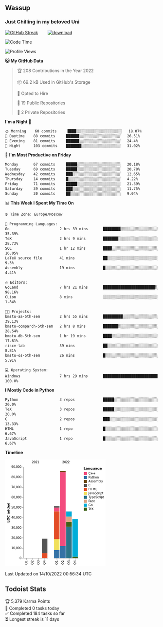 ## Wassup 
### Just Chilling in my beloved Uni 

<!--
-->

[![GitHub Streak](http://github-readme-streak-stats.herokuapp.com?user=archeoss&theme=shades-of-purple&hide_border=true&date_format=j%20M%5B%20Y%5D)](https://git.io/streak-stats)&nbsp;&nbsp;&nbsp;&nbsp;&nbsp;&nbsp;&nbsp;&nbsp;[![download](https://user-images.githubusercontent.com/68448737/147796309-d8b65b1d-4dde-40d9-b03a-2b42aaa6cd43.jpeg)
](http://bmstu.ru/)

<!--START_SECTION:waka-->
![Code Time](http://img.shields.io/badge/Code%20Time-612%20hrs%2011%20mins-blue)

![Profile Views](http://img.shields.io/badge/Profile%20Views-2-blue)

**🐱 My GitHub Data** 

> 🏆 208 Contributions in the Year 2022
 > 
> 📦 69.2 kB Used in GitHub's Storage 
 > 
> 💼 Opted to Hire
 > 
> 📜 19 Public Repositories 
 > 
> 🔑 2 Private Repositories  
 > 
**I'm a Night 🦉** 

```text
🌞 Morning    60 commits     ████░░░░░░░░░░░░░░░░░░░░░   18.07% 
🌆 Daytime    88 commits     ██████░░░░░░░░░░░░░░░░░░░   26.51% 
🌃 Evening    81 commits     ██████░░░░░░░░░░░░░░░░░░░   24.4% 
🌙 Night      103 commits    ███████░░░░░░░░░░░░░░░░░░   31.02%

```
📅 **I'm Most Productive on Friday** 

```text
Monday       67 commits     █████░░░░░░░░░░░░░░░░░░░░   20.18% 
Tuesday      69 commits     █████░░░░░░░░░░░░░░░░░░░░   20.78% 
Wednesday    42 commits     ███░░░░░░░░░░░░░░░░░░░░░░   12.65% 
Thursday     14 commits     █░░░░░░░░░░░░░░░░░░░░░░░░   4.22% 
Friday       71 commits     █████░░░░░░░░░░░░░░░░░░░░   21.39% 
Saturday     39 commits     ███░░░░░░░░░░░░░░░░░░░░░░   11.75% 
Sunday       30 commits     ██░░░░░░░░░░░░░░░░░░░░░░░   9.04%

```


📊 **This Week I Spent My Time On** 

```text
⌚︎ Time Zone: Europe/Moscow

💬 Programming Languages: 
Go                       2 hrs 39 mins       ████████░░░░░░░░░░░░░░░░░   35.39% 
TeX                      2 hrs 9 mins        ███████░░░░░░░░░░░░░░░░░░   28.73% 
SQL                      1 hr 12 mins        ████░░░░░░░░░░░░░░░░░░░░░   16.05% 
LaTeX source file        41 mins             ██░░░░░░░░░░░░░░░░░░░░░░░   9.3% 
Assembly                 19 mins             █░░░░░░░░░░░░░░░░░░░░░░░░   4.41%

🔥 Editors: 
GoLand                   7 hrs 21 mins       ████████████████████████░   98.16% 
CLion                    8 mins              ░░░░░░░░░░░░░░░░░░░░░░░░░   1.84%

🐱‍💻 Projects: 
bmstu-aa-5th-sem         2 hrs 55 mins       █████████░░░░░░░░░░░░░░░░   39.13% 
bmstu-comparch-5th-sem   2 hrs 8 mins        ███████░░░░░░░░░░░░░░░░░░   28.54% 
bmstu-db-5th-sem         1 hr 19 mins        ████░░░░░░░░░░░░░░░░░░░░░   17.61% 
riscv-lab                39 mins             ██░░░░░░░░░░░░░░░░░░░░░░░   8.81% 
bmstu-os-5th-sem         26 mins             █░░░░░░░░░░░░░░░░░░░░░░░░   5.91%

💻 Operating System: 
Windows                  7 hrs 29 mins       █████████████████████████   100.0%

```

**I Mostly Code in Python** 

```text
Python                   3 repos             █████░░░░░░░░░░░░░░░░░░░░   20.0% 
TeX                      3 repos             █████░░░░░░░░░░░░░░░░░░░░   20.0% 
C                        2 repos             ███░░░░░░░░░░░░░░░░░░░░░░   13.33% 
HTML                     1 repo              █░░░░░░░░░░░░░░░░░░░░░░░░   6.67% 
JavaScript               1 repo              █░░░░░░░░░░░░░░░░░░░░░░░░   6.67%

```


**Timeline**

![Chart not found](https://raw.githubusercontent.com/archeoss/archeoss/master/charts/bar_graph.png) 


 Last Updated on 14/10/2022 00:56:34 UTC
<!--END_SECTION:waka-->

## Todoist Stats

<!-- TODO-IST:START -->
🏆  5,379 Karma Points           
🌸  Completed 0 tasks today           
✅  Completed 184 tasks so far           
⏳  Longest streak is 11 days
<!-- TODO-IST:END -->
